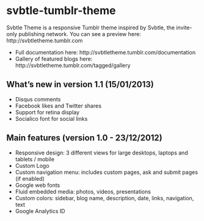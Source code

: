 svbtle-tumblr-theme
===================

<p>Svbtle Theme is a responsive Tumblr theme inspired by Svbtle, the invite-only publishing network.
You can see a preview here: http://svbtletheme.tumblr.com</p>
<ul>
<li>Full documentation here: http://svbtletheme.tumblr.com/documentation</li>
<li>Gallery of featured blogs here: http://svbtletheme.tumblr.com/tagged/gallery</li>
</ul>

<h2>What’s new in version 1.1 (15/01/2013)</h2>
<ul>
<li>Disqus comments</li>
<li>Facebook likes and Twitter shares</li>
<li>Support for retina display</li>
<li>Socialico font for social links</li>
</ul>

<h2>Main features (version 1.0 - 23/12/2012)</h2>
<ul>
<li>Responsive design: 3 different views for large desktops, laptops and tablets / mobile</li>
<li>Custom Logo</li>
<li>Custom navigation menu: includes custom pages, ask and submit pages (if enabled)</li>
<li>Google web fonts</li>
<li>Fluid embedded media: photos, videos, presentations</li>
<li>Custom colors: sidebar, blog name, description, date, links, navigation, text</li>
<li>Google Analytics ID</li>
</ul>
